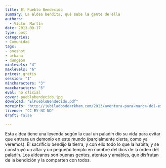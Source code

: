 ```yaml
---
title: El Pueblo Bendecido
summary: La aldea bendita, qué sabe la gente de ella
authors:
  - Víctor Martín
date: 2013-09-17
type: post
categories:
- Comunidad
tags:
- oneshot
- urbana
- dungeon
minlevels: "4"
maxlevels: "6"
prices: gratis
session: "1"
mincharacters: "3"
maxcharacters: "5"
eval: no oficial
cover: pueblobendecido.jpg
download: "ElPuebloBendecido.pdf"
moreinfo: "http://jubiladosdearkham.com/2013/aventura-para-marca-del-este-el-pueblo-bendecido"
license: "CC-BY-NC-ND"
draft: false

---
```

Esta aldea tiene una leyenda según la cual un paladín dio su vida para evitar que entrara un demonio en este mundo (parcialmente cierta, como ya veremos). El sacrificio bendijo la tierra, y con ello todo lo que la habita, y se construyó un altar y un pequeño templo en nombre del dios de la orden del paladín. Los aldeanos son buenas gentes, atentas y amables, que disfrutan de la bendición y la comparten con todos.
